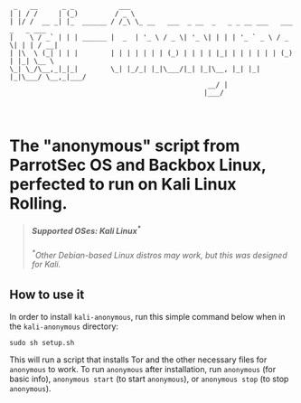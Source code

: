 ~~~~
 _   __      _ _           ___                                                    
| | / /     | (_)         / _ \                                                   
| |/ /  __ _| |_  ______ / /_\ \_ __   ___  _ __  _   _ _ __ ___   ___  _   _ ___ 
|    \ / _` | | | ______ |  _  | '_ \ / _ \| '_ \| | | | '_ ` _ \ / _ \| | | / __|
| |\  \ (_| | | |        | | | | | | | (_) | | | | |_| | | | | | | (_) | |_| \__ \
\_| \_/\__,_|_|_|        \_| |_/_| |_|\___/|_| |_|\__, |_| |_| |_|\___/ \__,_|___/
                                                 __/ |                          
                                                |___/   
~~~~

<br />

# The "anonymous" script from ParrotSec OS and Backbox Linux, perfected to run on Kali Linux Rolling.

> <h5>Supported OSes: Kali Linux<sup>*</sup></h5>
> <h6><sup>*</sup>Other Debian-based Linux distros may work, but this was designed for Kali.</h6>

## How to use it
In order to install <code>kali-anonymous</code>, run this simple command below when in the <code>kali-anonymous</code> directory:

~~~~
sudo sh setup.sh
~~~~

This will run a script that installs Tor and the other necessary files for <code>anonymous</code> to work.
To run <code>anonymous</code> after installation, run <code>anonymous</code> (for basic info), <code>anonymous start</code> (to start <code>anonymous</code>), or <code>anonymous stop</code> (to stop <code>anonymous</code>).
